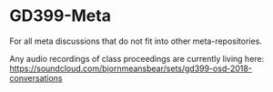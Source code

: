 # GD399-Meta

For all meta discussions that do not fit into other meta-repositories.

Any audio recordings of class proceedings are currently living here: <https://soundcloud.com/bjornmeansbear/sets/gd399-osd-2018-conversations>
